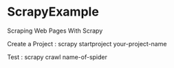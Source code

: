 # ScrapyExample

Scraping Web Pages With Scrapy

Create a Project :   scrapy startproject  your-project-name

Test :   scrapy crawl  name-of-spider
